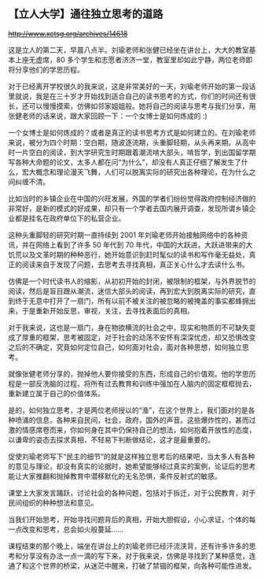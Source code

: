 ## 【立人大学】通往独立思考的道路

~~http://www.xctsg.org/archives/14618~~

这是立人的第二天，早晨八点半。刘瑜老师和张健已经坐在讲台上，大大的教室基本上座无虚席，80 多个学生和志愿者济济一堂，教室里却如此宁静，两位老师即将分享他们的学思历程。

对于已经离开学校很久的我来说，这是非常美好的一天，刘瑜老师开始的第一段话里就说，我是在三十岁才开始找到适合自己的读书思考的方式，你们的时间还有很长，还可以慢慢摸索，仿佛如邻家姐姐般。她将自己的阅读与思考与我们分享，用张健老师的话来说，跟大家回顾一下：一个女博士是如何炼成的 :)

一个女博士是如何炼成的？或者是真正的读书思考方式是如何建立的。在刘瑜老师来说，被分为四个时期：空白期，随波逐流期，头重脚轻期，从头再来期。从高中时一片空白的阅读，到大学研究生时期跟着潮流啃大部头，啃哲学，到出国留学期写各种大命题的论文，太多人都在问“为什么”，却没有人真正仔细了解发生了什么，宏大概念和理论漫天飞舞，人们可以脱离实际的研究出各种理论，在为什么之间纠缠不清。

比如当时的乡镇企业在中国的兴旺发展，外国的学者们纷纷觉得政府控制经济做的非常好，是新的模式的好成果，却只有一个学者去国内展开调查，发现所谓乡镇企业都是挂名在政府单位下的私营企业。

这种头重脚轻的研究时期一直持续到 2001 年刘瑜老师开始接触网络中的各种资讯，并在网络上看到了许多 50 年代到 70 年代，中国的大跃进，大跃进带来的大饥荒以及文革时期的种种恶行，她开始意识到赶时髦似的读书和写作毫无益处，真正的阅读来自于发现了问题，去思考去寻找真相，真正关心什么才去读什么书。

仿佛是一个时代读书人的缩影，从初初开始的封闭，被限制的框架，与外界脱节的阅读，然后是盲目跟从潮流，迷信大部头的阅读，再到宏大到脱离实际的研究，直到终于无意中打开了一扇门，所有以前不被关注的被忽略的被掩盖的事实都蜂拥出来，于是重新开始反思，审视，关注，去寻找表面后的真相。

对于我来说，这也是一扇门，身在物欲横流的社会之中，现实和物质的不可缺失变成了厚重的框架，思考被固定，对于社会的动荡不安怀有深深忧虑，却又恐惧改变之后的不确定，究竟如何定位自己，如何面对社会，面对各种思想，如何独立思考。

就像张健老师分享的，抛掉他人要你接受的东西，形成自己的价值观。他的学思历程是一部反洗脑的过程，将所有过去教育和训练中强加在人脑内的固定框框抛去，重新建立属于自己的价值体系。

是的，如何独立思考，才是两位老师授以的“渔”，在这个世界上，我们面对的是各种喷涌的信息，各种来自民间，社会，政府，国外的声音。这些爆炸性的，甚而过激的情感席卷而来，你如何身在其中仍保持自己的想法，如何抱着开放性的态度，以谦卑的姿态去探求真相，不轻易下判断做结论，这才是最重要的。

促使刘瑜老师写下“民主的细节”的就是这样独立思考后的结果吧，当太多人有各种的意见与理论，却没有真实的论据时，她希望能够经过真实的案例，论证后的思考能让大家推翻和抛掉教育中潜移默化的无名恐惧，条件反射式的敏感。

课堂上大家发言踊跃，讨论社会的各种问题，包括对于拆迁，对于公民教育，对于民间组织的种种想法和意见。

当我们开始思考，开始寻找问题背后的真相，开始大胆假设，小心求证，个体的每一点改变和思考，总会如火般蔓延……

课程结束的那个晚上，端坐在讲台上的刘瑜老师已经汗流浃背，还有许多许多的思考和分享没有办法一点一滴的写下来，对于我来说，仿佛是寻找到了某种感觉，连通了和这个世界的桥梁，从迷茫中醒来，打破了禁锢的框架，向各种可能性进发。
